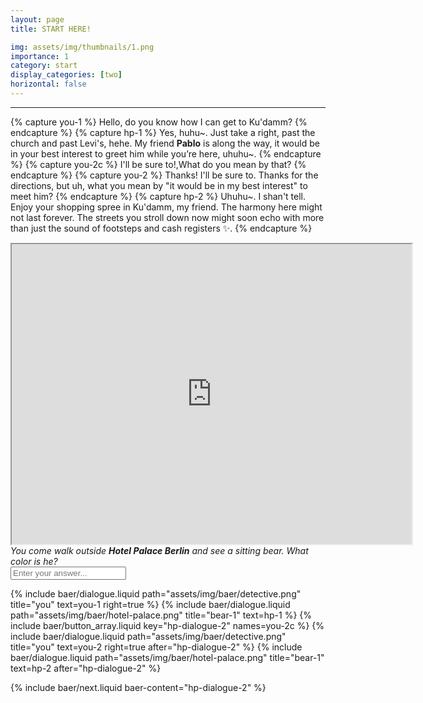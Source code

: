 ```yaml
---
layout: page
title: START HERE!

img: assets/img/thumbnails/1.png
importance: 1
category: start
display_categories: [two]
horizontal: false
---
```


---


<!-- Dialogue -->
{% capture you-1 %}
  Hello, do you know how I can get to Ku'damm?
{% endcapture %}
{% capture hp-1 %}
  Yes, huhu~. Just take a right, past the church and past Levi's, hehe. My friend <b>Pablo</b> is along the way, it would be in your best interest to greet him while you’re here, uhuhu~.
{% endcapture %}
{% capture you-2c %}
  I'll be sure to!,What do you mean by that?
{% endcapture %}
{% capture you-2 %}
  <span baer-content="hp-dialogue-2" baer-option="0">Thanks! I'll be sure to.</span>
  <span baer-content="hp-dialogue-2" baer-option="1">Thanks for the directions, but uh, what you mean by "it would be in my best interest" to meet him?</span>
{% endcapture %}
{% capture hp-2 %}
  Uhuhu~. <span baer-content="hp-dialogue-2" baer-option="1">I shan't tell.</span> Enjoy your shopping spree in Ku'damm, my friend. The harmony here might not last forever. The streets you stroll down now might soon echo with more than just the sound of footsteps and cash registers &#x2728;.
{% endcapture %}

<div class = "baer-dialogue-group">
<div class="centerhorizontal">
<iframe src="https://www.google.com/maps/d/u/0/embed?mid=1JKzdBfhLhVzGwpQpINZxrDflK18mlXE&ehbc=2E312F" width="640" height="480"></iframe>
</div>


<div class="d-flex flex-column align-items-center gap-5 centerhorizontal ">
  <!-- TODO: handle this text -->
  <i>You come walk outside <b>Hotel Palace Berlin</b> and see a sitting bear. What color is he?</i>
    <form baer-key="hotel-palace-unlock"> <input placeholder="Enter your answer..."></form>
    
</div>
</div>

<div class="baer-dialogue-group" baer-content="hotel-palace-unlock">
   
  {% include baer/dialogue.liquid path="assets/img/baer/detective.png" title="you" text=you-1 right=true %}
  {% include baer/dialogue.liquid path="assets/img/baer/hotel-palace.png" title="bear-1" text=hp-1 %}
  {% include baer/button_array.liquid key="hp-dialogue-2" names=you-2c %}
  {% include baer/dialogue.liquid path="assets/img/baer/detective.png" title="you" text=you-2 right=true after="hp-dialogue-2" %}
  {% include baer/dialogue.liquid path="assets/img/baer/hotel-palace.png" title="bear-1" text=hp-2 after="hp-dialogue-2" %}
</div>


{% include baer/next.liquid baer-content="hp-dialogue-2" %}

